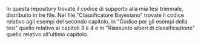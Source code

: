 In questa repository trovate il codice di supporto alla mia tesi triennale, distribuito in tre file.
Nel file "Classificatore Bayesiano" trovate il codice relativo agli esempi del secondo capitolo, in "Codice per gli esempi della tesi" quello relativo ai capitoli 3 e 4 e in "Riassunto alberi di classificazione" quello relativo all'ultimo capitolo.

